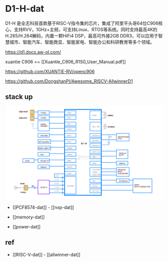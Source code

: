 
# D1-H-dat

D1-H 是全志科技首款基于RISC-V指令集的芯片，集成了阿里平头哥64位C906核心，支持RVV，1GHz+主频，可支持Linux、RTOS等系统。同时支持最高4K的H.265/H.264解码，内置一颗HiFi4 DSP，最高可外接2GB DDR3，可以应用于智慧城市、智能汽车、智能商显、智能家电、智能办公和科研教育等多个领域。

https://d1.docs.aw-ol.com/

xuantie C906 == [[Xuantie_C906_R1S0_User_Manual.pdf]]

https://github.com/XUANTIE-RV/openc906

https://github.com/DongshanPI/Awesome_RISCV-AllwinnerD1


## stack up 

![](2025-08-07-14-45-25.png)

- [[PCF8574-dat]] - [[nxp-dat]]

- [[memory-dat]]

- [[power-dat]]

## ref 

- [[RISC-V-dat]] - [[allwinner-dat]]